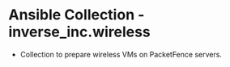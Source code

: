 # Ansible Collection - inverse_inc.wireless

- Collection to prepare wireless VMs on PacketFence servers.
